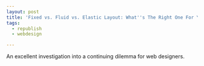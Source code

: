 ```yaml
---
layout: post
title: 'Fixed vs. Fluid vs. Elastic Layout: What''s The Right One For You?'
tags:
  - republish
  - webdesign

---
```


An excellent investigation into a continuing dilemma for web designers.
